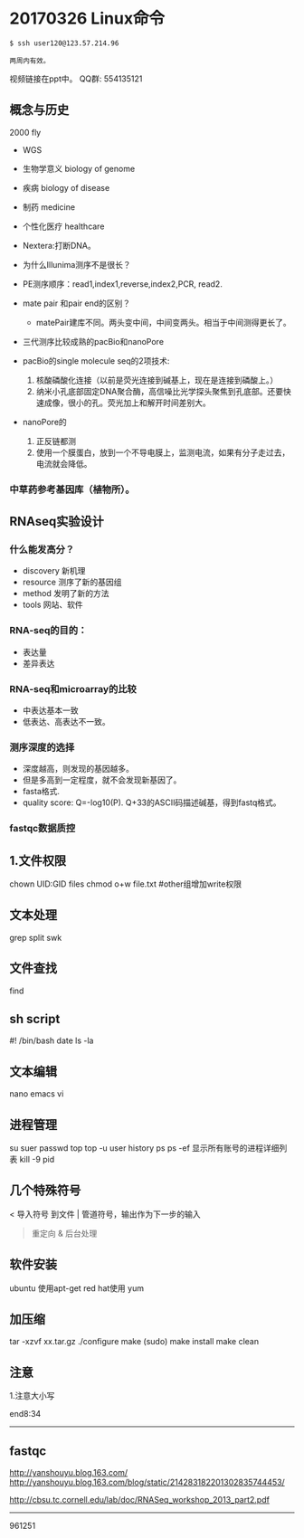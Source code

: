 # 20170326 Linux命令

```
$ ssh user120@123.57.214.96

两周内有效。
```

视频链接在ppt中。
QQ群: 554135121

## 概念与历史
2000 fly

- WGS
- 生物学意义 biology of genome
- 疾病 biology of disease
- 制药 medicine
- 个性化医疗 healthcare


- Nextera:打断DNA。
- 为什么Illunima测序不是很长？
- PE测序顺序：read1,index1,reverse,index2,PCR, read2.
- mate pair 和pair end的区别？
  * matePair建库不同。两头变中间，中间变两头。相当于中间测得更长了。



- 三代测序比较成熟的pacBio和nanoPore
- pacBio的single molecule seq的2项技术:
    1. 核酸磷酸化连接（以前是荧光连接到碱基上，现在是连接到磷酸上。）
    2. 纳米小孔底部固定DNA聚合酶，高信噪比光学探头聚焦到孔底部。还要快速成像，很小的孔。荧光加上和解开时间差别大。
- nanoPore的
    1. 正反链都测
    2. 使用一个膜蛋白，放到一个不导电膜上，监测电流，如果有分子走过去，电流就会降低。


### 中草药参考基因库（植物所）。



## RNAseq实验设计

### 什么能发高分？
  - discovery 新机理
  - resource 测序了新的基因组
  - method 发明了新的方法
  - tools 网站、软件

### RNA-seq的目的：
  - 表达量
  - 差异表达

### RNA-seq和microarray的比较
  - 中表达基本一致
  - 低表达、高表达不一致。

### 测序深度的选择
  - 深度越高，则发现的基因越多。
  - 但是多高到一定程度，就不会发现新基因了。
  - fasta格式.
  - quality score: Q=-log10(P). Q+33的ASCII码描述碱基，得到fastq格式。

### fastqc数据质控





## 1.文件权限
chown UID:GID files
chmod o+w file.txt  #other组增加write权限

## 文本处理
grep
split
swk

## 文件查找
find

## sh script
#! /bin/bash
date
ls -la

## 文本编辑
nano
emacs
vi

## 进程管理
su suer
passwd
top
top -u user
history
ps
ps -ef 显示所有账号的进程详细列表
kill -9 pid

## 几个特殊符号
< 导入符号 到文件
| 管道符号，输出作为下一步的输入
> 重定向
& 后台处理

## 软件安装
ubuntu 使用apt-get
red hat使用 yum

## 加压缩
tar -xzvf xx.tar.gz
./configure
make
(sudo) make install
make clean


## 注意
1.注意大小写

end8:34

---
##  fastqc
http://yanshouyu.blog.163.com/
http://yanshouyu.blog.163.com/blog/static/214283182201302835744453/

http://cbsu.tc.cornell.edu/lab/doc/RNASeq_workshop_2013_part2.pdf

---
961251
